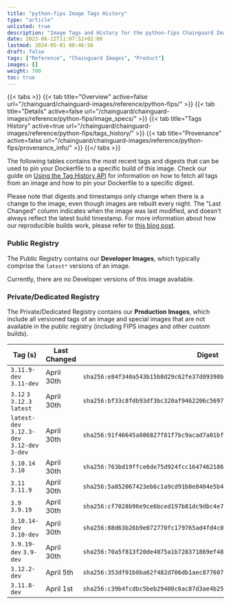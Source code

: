 ```yaml
---
title: "python-fips Image Tags History"
type: "article"
unlisted: true
description: "Image Tags and History for the python-fips Chainguard Image"
date: 2023-06-22T11:07:52+02:00
lastmod: 2024-05-01 00:46:56
draft: false
tags: ["Reference", "Chainguard Images", "Product"]
images: []
weight: 700
toc: true
---
```


{{< tabs >}}
{{< tab title="Overview" active=false url="/chainguard/chainguard-images/reference/python-fips/" >}}
{{< tab title="Details" active=false url="/chainguard/chainguard-images/reference/python-fips/image_specs/" >}}
{{< tab title="Tags History" active=true url="/chainguard/chainguard-images/reference/python-fips/tags_history/" >}}
{{< tab title="Provenance" active=false url="/chainguard/chainguard-images/reference/python-fips/provenance_info/" >}}
{{</ tabs >}}

The following tables contains the most recent tags and digests that can be used to pin your Dockerfile to a specific build of this image. Check our guide on [Using the Tag History API](/chainguard/chainguard-images/using-the-tag-history-api/) for information on how to fetch all tags from an image and how to pin your Dockerfile to a specific digest.

Please note that digests and timestamps only change when there is a change to the image, even though images are rebuilt every night. The "Last Changed" column indicates when the image was last modified, and doesn't always reflect the latest build timestamp. For more information about how our reproducible builds work, please refer to [this blog post](https://www.chainguard.dev/unchained/reproducing-chainguards-reproducible-image-builds).

### Public Registry
The Public Registry contains our **Developer Images**, which typically comprise the `latest*` versions of an image.

Currently, there are no Developer versions of this image available.

### Private/Dedicated Registry
The Private/Dedicated Registry contains our **Production Images**, which include all versioned tags of an image and special images that are not available in the public registry (including FIPS images and other custom builds).

| Tag (s)                                       | Last Changed | Digest                                                                    |
|-----------------------------------------------|--------------|---------------------------------------------------------------------------|
|  `3.11.9-dev` `3.11-dev`                      | April 30th   | `sha256:e84f340a543b15b8d29c62fe37d09390bb5ddd0712fca73f78137c3304d317a2` |
|  `3.12` `3` `3.12.3` `latest`                 | April 30th   | `sha256:bf33c8fdb93df3bc320af9462206c56970fbb5d0967dcff8d3a37add6ce7141e` |
|  `latest-dev` `3.12.3-dev` `3.12-dev` `3-dev` | April 30th   | `sha256:91f46645a086827f81f7bc9acad7a01bf7e226f449457645641a8fa66dfdd21d` |
|  `3.10.14` `3.10`                             | April 30th   | `sha256:763bd19ffce6de75d924fcc1647462186c666a06e069275f7be3247617f58bad` |
|  `3.11` `3.11.9`                              | April 30th   | `sha256:5a852067423eb6c1a9cd91b0e8404e5b421ea68c7c47d77a0b4d952e8fd54790` |
|  `3.9` `3.9.19`                               | April 30th   | `sha256:cf7028b96e9ce6bced197b81dc9dbc4e751ef2dec77ebe0f94f51c8b4e135a5f` |
|  `3.10.14-dev` `3.10-dev`                     | April 30th   | `sha256:88d63b26b9e072770fc179765ad4fd4c02996f6fcccfd1e3976c2f10a1a6abb0` |
|  `3.9.19-dev` `3.9-dev`                       | April 30th   | `sha256:70a5f813f20de4075a1b728371869ef48f98f63925138a9251fae008787ede7a` |
|  `3.12.2-dev`                                 | April 5th    | `sha256:353df01b0ba62f482d706db1aec87760768bc47b3d11e55984d0f0c7f0427a3b` |
|  `3.11.8-dev`                                 | April 1st    | `sha256:c39b4fcdbc5beb29400c6ac87d3ae4b2508684e2952ed61343b68d04dfd49f1d` |

